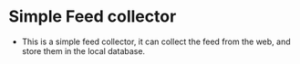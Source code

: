 # Simple Feed collector

- This is a simple feed collector, it can collect the feed from the web, and store them in the local database.